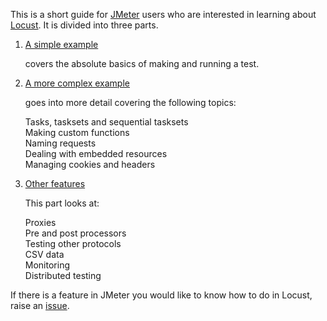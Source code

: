 This is a short guide for [JMeter](https://jmeter.apache.org/) users who are interested in learning about [Locust](https://locust.io/). It is divided into three parts.

1. [A simple example](./simple_example.md)

   covers the absolute basics of making and running a test.

2. [A more complex example](./more_complex_example.md)

   goes into more detail covering the following topics:

   Tasks, tasksets and sequential tasksets  
   Making custom functions  
   Naming requests  
   Dealing with embedded resources  
   Managing cookies and headers  

3. [Other features](./other_features.md)

   This part looks at:

   Proxies  
   Pre and post processors  
   Testing other protocols  
   CSV data  
   Monitoring  
   Distributed testing

If there is a feature in JMeter you would like to know how to do in Locust, raise an [issue](https://github.com/howardosborne/locust_for_jmeter_users/issues).